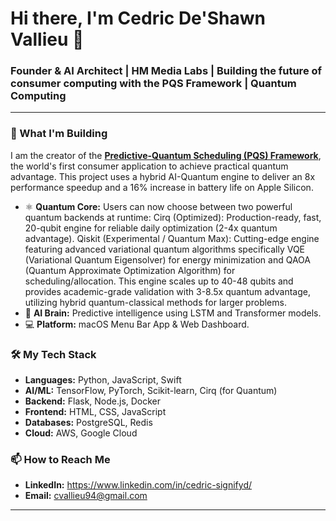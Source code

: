 # Hi there, I'm Cedric De'Shawn Vallieu 👋

### Founder & AI Architect | HM Media Labs |  Building the future of consumer computing with the PQS Framework | Quantum Computing

---

### 🚀 What I'm Building

I am the creator of the **[Predictive-Quantum Scheduling (PQS) Framework](https://github.com/Smacksmack206/Predictive-Quantum-Scheduling-Framework)**, the world's first consumer application to achieve practical quantum advantage. This project uses a hybrid AI-Quantum engine to deliver an 8x performance speedup and a 16% increase in battery life on Apple Silicon.

- ⚛️ **Quantum Core:** Users can now choose between two powerful quantum backends at runtime:
Cirq (Optimized): Production-ready, fast, 20-qubit engine for reliable daily optimization (2-4x quantum advantage).
Qiskit (Experimental / Quantum Max): Cutting-edge engine featuring advanced variational quantum algorithms specifically VQE (Variational Quantum Eigensolver) for energy minimization and QAOA (Quantum Approximate Optimization Algorithm) for scheduling/allocation. This engine scales up to 40-48 qubits and provides academic-grade validation with 3-8.5x quantum advantage, utilizing hybrid quantum-classical methods for larger problems.
- 🧠 **AI Brain:** Predictive intelligence using LSTM and Transformer models.
- 💻 **Platform:** macOS Menu Bar App & Web Dashboard.

### 🛠️ My Tech Stack

- **Languages:** Python, JavaScript, Swift
- **AI/ML:** TensorFlow, PyTorch, Scikit-learn, Cirq (for Quantum)
- **Backend:** Flask, Node.js, Docker
- **Frontend:** HTML, CSS, JavaScript
- **Databases:** PostgreSQL, Redis
- **Cloud:** AWS, Google Cloud

### 📫 How to Reach Me

- **LinkedIn:** https://www.linkedin.com/in/cedric-signifyd/
- **Email:** cvallieu94@gmail.com

---
